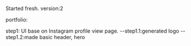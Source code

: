 Started fresh.
version:2

portfolio:

step1: UI base on Instagram profile view page.
--step1.1:generated logo
--step1.2:made basic header, hero